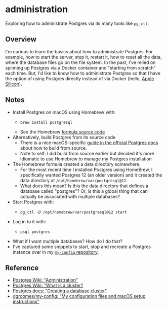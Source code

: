 # administration

Exploring how to administrate Postgres via its many tools like `pg_ctl`.
  

## Overview

I'm curious to learn the basics about how to administrate Postgres. For example, how to start the server, stop it,
restart it, how to reset all the data, where the database files go on the file system. In the past, I've relied on
spinning up Postgres via a Docker container and "starting from scratch" each time. But, I'd like to know how to
administrate Postgres so that I have the option of using Postgres directly instead of via Docker (hello, [Apple Silicon](https://github.com/docker/for-mac/issues/4733)).  


## Notes

* Install Postgres on macOS using Homebrew with:
  * ```shell
    brew install postgresql
    ```
  * See the Homebrew [formula source code](https://github.com/Homebrew/homebrew-core/blob/HEAD/Formula/postgresql.rb)
* Alternatively, build Postgres from its source code
  * There is a nice macOS-specific [guide in the official Postgres docs](https://www.postgresql.org/docs/13/installation-platform-notes.html#INSTALLATION-NOTES-MACOS)
    about how to build from source.  
  * Note to self: I did build from source earlier but decided it's more idiomatic to use Homebrew to manage my Postgres
    installation
* The Homebrew formula created a data directory somewhere.
  * For the most recent time I installed Postgres using HomeBrew, I specifically wanted Postgres 12 (an older version)
    and it created the data directory at `/opt/homebrew/var/postgresql@12`.
  * What does this mean? Is this the data directory that defines a database called "postgres"? Or, is this a global thing
    that can actually be associated with multiple databases?
* Start Postgres with:
  * ```shell
    pg_ctl -D /opt/homebrew/var/postgresql@12 start
    ```
* Log in to it with:
  * ```shell
    psql postgres
    ```
* What if I want multiple databases? How do I do that?
* I've captured some snippets to start, stop and recreate a Postgres instance over in my [`my-config` repository](https://github.com/dgroomes/my-config/blob/bd59be9748936c1978ade51b43e3188cd582714b/bash/bash-functions.sh#L66).


## Reference

* [Postgres Wiki: "Administration"](https://wiki.postgresql.org/wiki/Category:Administration)
* [Postgres Wiki: "What is a cluster?](https://wiki.postgresql.org/wiki/Prioritizing_databases_by_separating_into_multiple_clusters#What.27s_a_cluster.3F)
* [Postgres docs: "Creating a database cluster"](https://www.postgresql.org/docs/13/creating-cluster.html)
* [dgroomes/my-config: "My configuration files and macOS setup instructions"](https://github.com/dgroomes/my-config/blob/bd59be9748936c1978ade51b43e3188cd582714b/bash/bash-functions.sh#L66)
